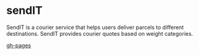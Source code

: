# sendIT
SendIT is a courier service that helps users deliver parcels to different destinations. SendIT provides courier quotes based on weight categories.

[gh-pages](https://kyakusahmed.github.io/sendIT/UI/)
